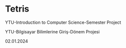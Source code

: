 # Tetris
YTU-Introduction to Computer Science-Semester Project

YTU-Bilgisayar Bilimlerine Giriş-Dönem Projesi

02.01.2024
